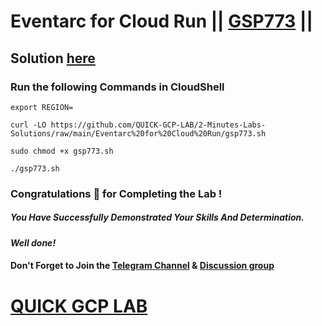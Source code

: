 # Eventarc for Cloud Run || [GSP773](https://www.cloudskillsboost.google/focuses/15657?parent=catalog) ||

## Solution [here]()

### Run the following Commands in CloudShell
```
export REGION=
```
```
curl -LO https://github.com/QUICK-GCP-LAB/2-Minutes-Labs-Solutions/raw/main/Eventarc%20for%20Cloud%20Run/gsp773.sh

sudo chmod +x gsp773.sh

./gsp773.sh
```

### Congratulations 🎉 for Completing the Lab !

##### *You Have Successfully Demonstrated Your Skills And Determination.*

#### *Well done!*

#### Don't Forget to Join the [Telegram Channel](https://t.me/quickgcplab) & [Discussion group](https://t.me/quickgcplabchats)

# [QUICK GCP LAB](https://www.youtube.com/@quickgcplab)
